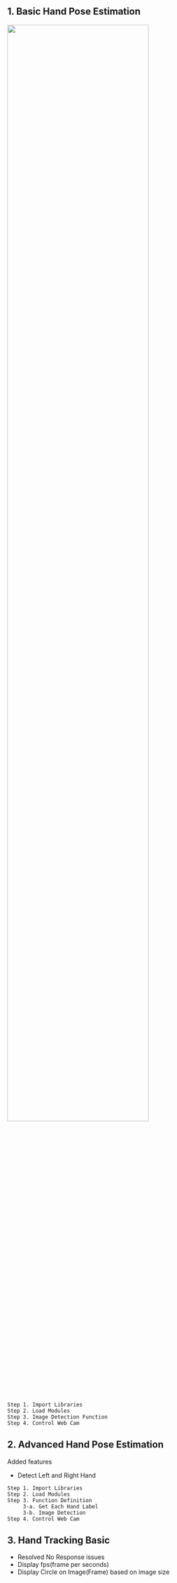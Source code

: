 ## 1. Basic Hand Pose Estimation
<img width="80%" src='https://github.com/sw-song/AI_Lab/blob/main/hand_pose.gif'>

```
Step 1. Import Libraries
Step 2. Load Modules
Step 3. Image Detection Function
Step 4. Control Web Cam
```

## 2. Advanced Hand Pose Estimation
Added features
- Detect Left and Right Hand
```
Step 1. Import Libraries
Step 2. Load Modules
Step 3. Function Definition
     3-a. Get Each Hand Label
     3-b. Image Detection
Step 4. Control Web Cam
```

## 3. Hand Tracking Basic
- Resolved No Response issues
- Display fps(frame per seconds)
- Display Circle on Image(Frame) based on image size